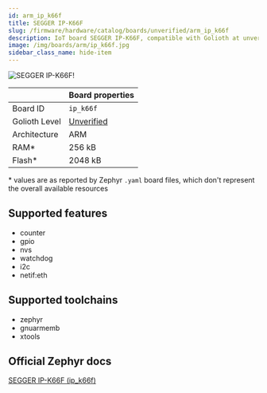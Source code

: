 ```yaml
---
id: arm_ip_k66f
title: SEGGER IP-K66F
slug: /firmware/hardware/catalog/boards/unverified/arm_ip_k66f
description: IoT board SEGGER IP-K66F, compatible with Golioth at unverified level.
image: /img/boards/arm/ip_k66f.jpg
sidebar_class_name: hide-item
---
```


[//]: # (This is an auto-generated file, do not edit! Changes to it will be lost upon re-generation)

![SEGGER IP-K66F!](/img/boards/arm/ip_k66f.jpg "SEGGER IP-K66F")

|                | Board properties     |
| -------------  | -------------------- |
| Board ID       | `ip_k66f` |
| Golioth Level  | [Unverified](/firmware/hardware#unverified-boards) |
| Architecture   | ARM |
| RAM*           | 256 kB |
| Flash*         | 2048 kB |

\* values are as reported by Zephyr `.yaml` board files, which don't represent the overall available resources



## Supported features

* counter
* gpio
* nvs
* watchdog
* i2c
* netif:eth

## Supported toolchains

* zephyr
* gnuarmemb
* xtools

## Official Zephyr docs

[SEGGER IP-K66F (ip_k66f)](https://docs.zephyrproject.org/3.6.0/boards/arm/ip_k66f/doc/index.html)
